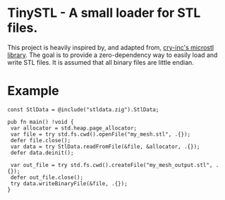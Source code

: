  # TinySTL - A small loader for STL files.
 This project is heavily inspired by, and adapted from, [cry-inc's microstl library](https://github.com/cry-inc/microstl).
 The goal is to provide a zero-dependency way to easily load and write STL files.
 It is assumed that all binary files are little endian.

 # Example
 ```zig
const StlData = @include("stldata.zig").StlData;

pub fn main() !void {
  var allocator = std.heap.page_allocator;
  var file = try std.fs.cwd().openFile("my_mesh.stl", .{});
  defer file.close();
  var data = try StlData.readFromFile(&file, &allocator, .{});
  defer data.deinit();

  var out_file = try std.fs.cwd().createFile("my_mesh_output.stl", .{});
  defer out_file.close();
  try data.writeBinaryFile(&file, .{});
}
 ```
